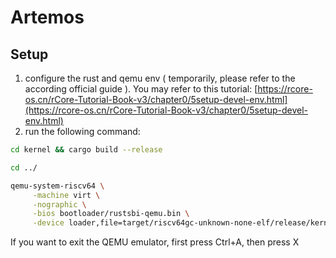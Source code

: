 # Artemos 

## Setup 
1. configure the rust and qemu env ( temporarily, please refer to the according official guide ). You may refer to this tutorial: [https://rcore-os.cn/rCore-Tutorial-Book-v3/chapter0/5setup-devel-env.html](https://rcore-os.cn/rCore-Tutorial-Book-v3/chapter0/5setup-devel-env.html)
2. run the following command:
```bash
cd kernel && cargo build --release

cd ../

qemu-system-riscv64 \
     -machine virt \
     -nographic \
     -bios bootloader/rustsbi-qemu.bin \
     -device loader,file=target/riscv64gc-unknown-none-elf/release/kernel
```

If you want to exit the QEMU emulator, first press Ctrl+A, then press X